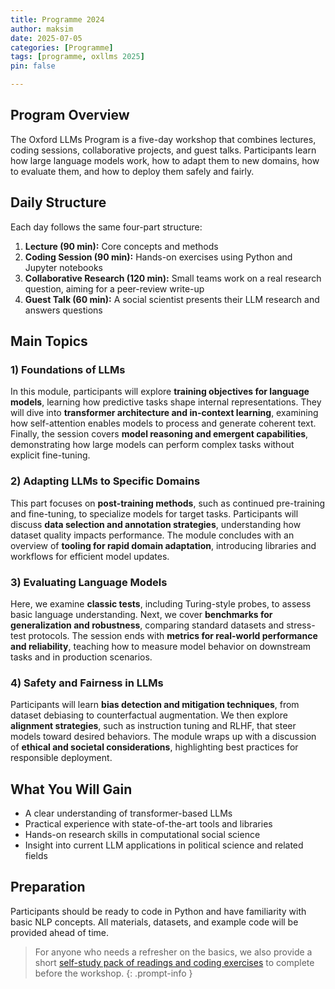 ```yaml
---
title: Programme 2024
author: maksim
date: 2025-07-05
categories: [Programme]
tags: [programme, oxllms 2025]
pin: false

---
```


## Program Overview

The Oxford LLMs Program is a five-day workshop that combines lectures, coding sessions, collaborative projects, and guest talks. Participants learn how large language models work, how to adapt them to new domains, how to evaluate them, and how to deploy them safely and fairly.

## Daily Structure

Each day follows the same four-part structure:

1. **Lecture (90 min):** Core concepts and methods  
2. **Coding Session (90 min):** Hands-on exercises using Python and Jupyter notebooks  
3. **Collaborative Research (120 min):** Small teams work on a real research question, aiming for a peer-review write-up  
4. **Guest Talk (60 min):** A social scientist presents their LLM research and answers questions  

## Main Topics

### 1) Foundations of LLMs  
In this module, participants will explore **training objectives for language models**, learning how predictive tasks shape internal representations. They will dive into **transformer architecture and in-context learning**, examining how self-attention enables models to process and generate coherent text. Finally, the session covers **model reasoning and emergent capabilities**, demonstrating how large models can perform complex tasks without explicit fine-tuning.

### 2) Adapting LLMs to Specific Domains  
This part focuses on **post-training methods**, such as continued pre-training and fine-tuning, to specialize models for target tasks. Participants will discuss **data selection and annotation strategies**, understanding how dataset quality impacts performance. The module concludes with an overview of **tooling for rapid domain adaptation**, introducing libraries and workflows for efficient model updates.

### 3) Evaluating Language Models  
Here, we examine **classic tests**, including Turing-style probes, to assess basic language understanding. Next, we cover **benchmarks for generalization and robustness**, comparing standard datasets and stress-test protocols. The session ends with **metrics for real-world performance and reliability**, teaching how to measure model behavior on downstream tasks and in production scenarios.

### 4) Safety and Fairness in LLMs  
Participants will learn **bias detection and mitigation techniques**, from dataset debiasing to counterfactual augmentation. We then explore **alignment strategies**, such as instruction tuning and RLHF, that steer models toward desired behaviors. The module wraps up with a discussion of **ethical and societal considerations**, highlighting best practices for responsible deployment.

## What You Will Gain

- A clear understanding of transformer-based LLMs  
- Practical experience with state-of-the-art tools and libraries  
- Hands-on research skills in computational social science  
- Insight into current LLM applications in political science and related fields  

## Preparation

Participants should be ready to code in Python and have familiarity with basic NLP concepts. All materials, datasets, and example code will be provided ahead of time.

> For anyone who needs a refresher on the basics, we also provide a short [self-study pack of readings and coding exercises](https://llmsforsocialscience.net/preliminaries/) to complete before the workshop. 
{: .prompt-info }
